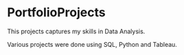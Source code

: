 # PortfolioProjects

This projects captures my skills in Data Analysis.

Various projects were done using SQL, Python and Tableau.
